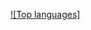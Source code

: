 [![Top languages]](https://github-readme-stats.vercel.app/api/top-langs/?username=ernestassku&langs_count=18&layout=compact)
